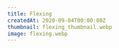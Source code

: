```yaml
---
title: Flexing
createdAt: 2020-09-04T00:00:00Z
thumbnail: flexing_thumbnail.webp
image: flexing.webp
---
```

